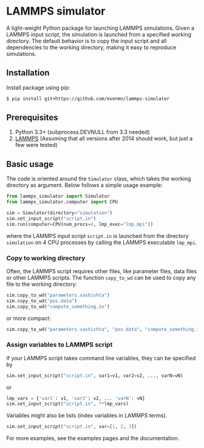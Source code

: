 # LAMMPS simulator
A light-weight Python package for launching LAMMPS simulations. Given a LAMMPS input script, the simulation is launched from a specified working directory. The default behavior is to copy the input script and all dependencies to the working directory, making it easy to reproduce simulations.

## Installation
Install package using pip:
``` bash
$ pip install git+https://github.com/evenmn/lammps-simulator
```

## Prerequisites
1. Python 3.3+ (subprocess.DEVNULL from 3.3 needed)
2. [LAMMPS](https://lammps.sandia.gov/) (Assuming that all versions after 2014 should work, but just a few were tested)

## Basic usage
The code is oriented around the `Simulator` class, which takes the working directory as argument. Below follows a simple usage example:
``` python
from lammps_simulator import Simulator
from lammps_simulator.computer import CPU

sim = Simulator(directory="simulation")
sim.set_input_script("script.in")
sim.run(computer=CPU(num_procs=4, lmp_exec="lmp_mpi"))
```
where the LAMMPS input script ```script.in``` is launched from the directory ```simulation``` on 4 CPU processes by calling the LAMMPS executable ```lmp_mpi```.

### Copy to working directory
Often, the LAMMPS script requires other files, like parameter files, data files or other LAMMPS scripts. The function ```copy_to_wd``` can be used to copy any file to the working directory:
``` python
sim.copy_to_wd("parameters.vashishta")
sim.copy_to_wd("pos.data")
sim.copy_to_wd("compute_something.in")
```
or more compact:
``` python
sim.copy_to_wd("parameters.vashishta", "pos.data", "compute_something.in")
```

### Assign variables to LAMMPS script
If your LAMMPS script takes command line variables, they can be specified by
``` python
sim.set_input_script("script.in", var1=v1, var2=v2, ..., varN=vN)
```
or

``` python
lmp_vars = {'var1': v1, 'var2': v2, ... 'varN': vN}
sim.set_input_script("script.in", **lmp_vars)
```

Variables might also be lists (index variables in LAMMPS terms).
``` python
sim.set_input_script("script.in", var=[1, 2, 3])
```

For more examples, see the examples pages and the documentation.
